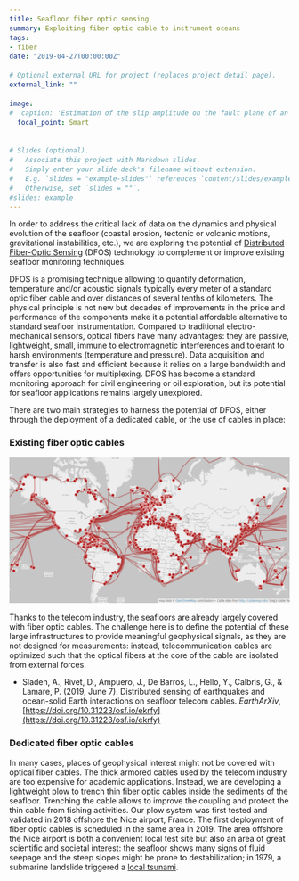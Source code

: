 ```yaml
---
title: Seafloor fiber optic sensing
summary: Exploiting fiber optic cable to instrument oceans
tags:
- fiber
date: "2019-04-27T00:00:00Z"

# Optional external URL for project (replaces project detail page).
external_link: ""

image:
#  caption: 'Estimation of the slip amplitude on the fault plane of an earthquake. Image credit: [**Ragon et al., 2019**]'
  focal_point: Smart


# Slides (optional).
#   Associate this project with Markdown slides.
#   Simply enter your slide deck's filename without extension.
#   E.g. `slides = "example-slides"` references `content/slides/example-slides.md`.
#   Otherwise, set `slides = ""`.
#slides: example
---
```

In order to address the critical lack of data on the dynamics and physical evolution of the seafloor (coastal erosion, tectonic or volcanic motions, gravitational instabilities, etc.), we are exploring the potential of [Distributed Fiber-Optic Sensing](https://en.wikipedia.org/wiki/Fiber_optic_sensor) (DFOS) technology to complement or improve existing seafloor monitoring techniques.

DFOS is a promising technique allowing to quantify deformation, temperature and/or acoustic signals typically every meter of a standard optic fiber cable and over distances of several tenths of kilometers. The physical principle is not new but decades of improvements in the price and performance of the components make it a potential affordable alternative to standard seafloor instrumentation. Compared to traditional electro-mechanical sensors, optical fibers have many advantages: they are passive, lightweight, small, immune to electromagnetic interferences and tolerant to harsh environments (temperature and pressure). Data acquisition and transfer is also fast and efficient because it relies on a large bandwidth and offers opportunities for multiplexing. DFOS has become a standard monitoring approach for civil engineering or oil exploration, but its potential for seafloor applications remains largely unexplored.

There are two main strategies to harness the potential of DFOS, either through the deployment of a dedicated cable, or the use of cables in place:

### Existing fiber optic cables

![Seafloor fiber optic cable map](submarine_cable_map.png "Seafloor fiber optic cable map. Credit:wikipedia")

Thanks to the telecom industry, the seafloors are already largely covered with fiber optic cables. The challenge here is to define the potential of these large infrastructures to provide meaningful geophysical signals, as they are not designed for measurements: instead, telecommunication cables are optimized such that the optical fibers at the core of the cable are isolated from external forces.

* Sladen, A., Rivet, D., Ampuero, J., De Barros, L., Hello, Y., Calbris, G., & Lamare, P. (2019, June 7). Distributed sensing of earthquakes and ocean-solid Earth interactions on seafloor telecom cables. _EarthArXiv_, [https://doi.org/10.31223/osf.io/ekrfy](https://doi.org/10.31223/osf.io/ekrfy)


### Dedicated fiber optic cables

In many cases, places of geophysical interest might not be covered with optical fiber cables. The thick armored cables used by the telecom industry are too expensive for academic applications. Instead, we are developing a lightweight plow to trench thin fiber optic cables inside the sediments of the seafloor. Trenching the cable allows to improve the coupling and protect the thin cable from fishing activities. Our plow system was first tested and validated in 2018 offshore the Nice airport, France. The first deployment of fiber optic cables is scheduled in the same area in 2019. The area offshore the Nice airport is both a convenient local test site but also an area of great scientific and societal interest: the seafloor shows many signs of fluid seepage and the steep slopes might be prone to destabilization; in 1979, a submarine landslide triggered a [local tsunami](https://en.wikipedia.org/wiki/1979_Nice_tsunami).






